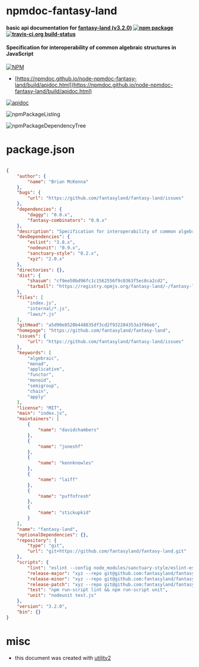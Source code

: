 # npmdoc-fantasy-land

#### basic api documentation for  [fantasy-land (v3.2.0)](https://github.com/fantasyland/fantasy-land)  [![npm package](https://img.shields.io/npm/v/npmdoc-fantasy-land.svg?style=flat-square)](https://www.npmjs.org/package/npmdoc-fantasy-land) [![travis-ci.org build-status](https://api.travis-ci.org/npmdoc/node-npmdoc-fantasy-land.svg)](https://travis-ci.org/npmdoc/node-npmdoc-fantasy-land)

#### Specification for interoperability of common algebraic structures in JavaScript

[![NPM](https://nodei.co/npm/fantasy-land.png?downloads=true&downloadRank=true&stars=true)](https://www.npmjs.com/package/fantasy-land)

- [https://npmdoc.github.io/node-npmdoc-fantasy-land/build/apidoc.html](https://npmdoc.github.io/node-npmdoc-fantasy-land/build/apidoc.html)

[![apidoc](https://npmdoc.github.io/node-npmdoc-fantasy-land/build/screenCapture.buildCi.browser.%252Ftmp%252Fbuild%252Fapidoc.html.png)](https://npmdoc.github.io/node-npmdoc-fantasy-land/build/apidoc.html)

![npmPackageListing](https://npmdoc.github.io/node-npmdoc-fantasy-land/build/screenCapture.npmPackageListing.svg)

![npmPackageDependencyTree](https://npmdoc.github.io/node-npmdoc-fantasy-land/build/screenCapture.npmPackageDependencyTree.svg)



# package.json

```json

{
    "author": {
        "name": "Brian McKenna"
    },
    "bugs": {
        "url": "https://github.com/fantasyland/fantasy-land/issues"
    },
    "dependencies": {
        "daggy": "0.0.x",
        "fantasy-combinators": "0.0.x"
    },
    "description": "Specification for interoperability of common algebraic structures in JavaScript",
    "devDependencies": {
        "eslint": "3.8.x",
        "nodeunit": "0.9.x",
        "sanctuary-style": "0.2.x",
        "xyz": "2.0.x"
    },
    "directories": {},
    "dist": {
        "shasum": "cf9ee50bd96fc1c1562556f9c0363f5ec0ca2cd2",
        "tarball": "https://registry.npmjs.org/fantasy-land/-/fantasy-land-3.2.0.tgz"
    },
    "files": [
        "index.js",
        "internal/*.js",
        "laws/*.js"
    ],
    "gitHead": "a5d90e8520b448835df3cd2f932284353a3f06e6",
    "homepage": "https://github.com/fantasyland/fantasy-land",
    "issues": {
        "url": "https://github.com/fantasyland/fantasy-land/issues"
    },
    "keywords": [
        "algebraic",
        "monad",
        "applicative",
        "functor",
        "monoid",
        "semigroup",
        "chain",
        "apply"
    ],
    "license": "MIT",
    "main": "index.js",
    "maintainers": [
        {
            "name": "davidchambers"
        },
        {
            "name": "joneshf"
        },
        {
            "name": "kennknowles"
        },
        {
            "name": "laiff"
        },
        {
            "name": "puffnfresh"
        },
        {
            "name": "stickupkid"
        }
    ],
    "name": "fantasy-land",
    "optionalDependencies": {},
    "repository": {
        "type": "git",
        "url": "git+https://github.com/fantasyland/fantasy-land.git"
    },
    "scripts": {
        "lint": "eslint --config node_modules/sanctuary-style/eslint-es6.json --env es6 --env node --rule 'max-len: [off]' -- *.js laws/*.js internal/*.js",
        "release-major": "xyz --repo git@github.com:fantasyland/fantasy-land.git --increment major",
        "release-minor": "xyz --repo git@github.com:fantasyland/fantasy-land.git --increment minor",
        "release-patch": "xyz --repo git@github.com:fantasyland/fantasy-land.git --increment patch",
        "test": "npm run-script lint && npm run-script unit",
        "unit": "nodeunit test.js"
    },
    "version": "3.2.0",
    "bin": {}
}
```



# misc
- this document was created with [utility2](https://github.com/kaizhu256/node-utility2)
